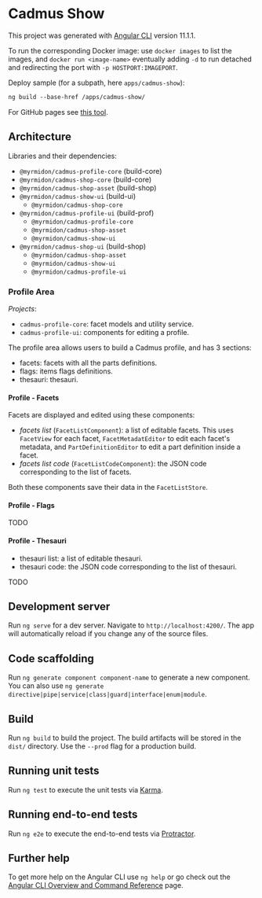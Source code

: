 # Cadmus Show

This project was generated with [Angular CLI](https://github.com/angular/angular-cli) version 11.1.1.

To run the corresponding Docker image: use `docker images` to list the images, and `docker run <image-name>` eventually adding `-d` to run detached and redirecting the port with `-p HOSTPORT:IMAGEPORT`.

Deploy sample (for a subpath, here `apps/cadmus-show`):

```txt
ng build --base-href /apps/cadmus-show/
```

For GitHub pages see [this tool](https://github.com/angular-schule/angular-cli-ghpages).

## Architecture

Libraries and their dependencies:

- `@myrmidon/cadmus-profile-core` (build-core)
- `@myrmidon/cadmus-shop-core` (build-core)
- `@myrmidon/cadmus-shop-asset` (build-shop)
- `@myrmidon/cadmus-show-ui` (build-ui)
  - `@myrmidon/cadmus-shop-core`
- `@myrmidon/cadmus-profile-ui` (build-prof)
  - `@myrmidon/cadmus-profile-core`
  - `@myrmidon/cadmus-shop-asset`
  - `@myrmidon/cadmus-show-ui`
- `@myrmidon/cadmus-shop-ui` (build-shop)
  - `@myrmidon/cadmus-shop-asset`
  - `@myrmidon/cadmus-show-ui`
  - `@myrmidon/cadmus-profile-ui`

### Profile Area

_Projects_:

- `cadmus-profile-core`: facet models and utility service.
- `cadmus-profile-ui`: components for editing a profile.

The profile area allows users to build a Cadmus profile, and has 3 sections:

- facets: facets with all the parts definitions.
- flags: items flags definitions.
- thesauri: thesauri.

#### Profile - Facets

Facets are displayed and edited using these components:

- _facets list_ (`FacetListComponent`): a list of editable facets. This uses `FacetView` for each facet, `FacetMetadatEditor` to edit each facet's metadata, and `PartDefinitionEditor` to edit a part definition inside a facet.
- _facets list code_ (`FacetListCodeComponent`): the JSON code corresponding to the list of facets.

Both these components save their data in the `FacetListStore`.

#### Profile - Flags

TODO

#### Profile - Thesauri

- thesauri list: a list of editable thesauri.
- thesauri code: the JSON code corresponding to the list of thesauri.

TODO

## Development server

Run `ng serve` for a dev server. Navigate to `http://localhost:4200/`. The app will automatically reload if you change any of the source files.

## Code scaffolding

Run `ng generate component component-name` to generate a new component. You can also use `ng generate directive|pipe|service|class|guard|interface|enum|module`.

## Build

Run `ng build` to build the project. The build artifacts will be stored in the `dist/` directory. Use the `--prod` flag for a production build.

## Running unit tests

Run `ng test` to execute the unit tests via [Karma](https://karma-runner.github.io).

## Running end-to-end tests

Run `ng e2e` to execute the end-to-end tests via [Protractor](http://www.protractortest.org/).

## Further help

To get more help on the Angular CLI use `ng help` or go check out the [Angular CLI Overview and Command Reference](https://angular.io/cli) page.
